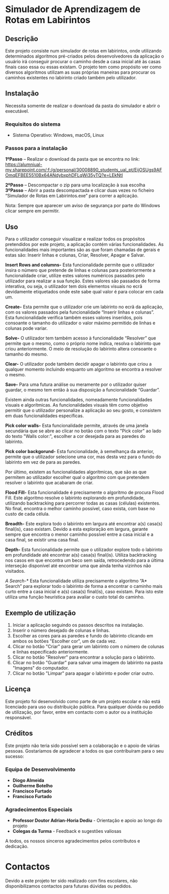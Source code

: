 # Simulador de Aprendizagem de Rotas em Labirintos

## Descrição
Este projeto consiste num simulador de rotas em labirintos, onde utilizando determinados algoritmos pré-criados pelos desenvolvedores da aplicação o usuário irá conseguir procurar o caminho desde a casa inicial até às casas finais caso essa ou essas existam.
O projeto tem como propósito ver como diversos algoritmos utilizam as suas próprias maneiras para procurar os caminhos existentes no labirinto criado também pelo utilizador.

## Instalação
Necessita somente de realizar o download da pasta do simulador e abrir o executável.

### Requisitos do sistema
- Sistema Operativo: Windows, macOS, Linux

### Passos para a instalação
**1ºPasso** – Realizar o download da pasta que se encontra no link: 
https://alumniual-my.sharepoint.com/:f:/g/personal/30008890_students_ual_pt/EijOSUgs9AFOmqEFBEE5510Bx64ANdybxphDFLqWi35yTQ?e=LEkNtI

**2ºPasso** – Descompactar o zip para uma localização à sua escolha
**3ºPasso** – Abrir a pasta descompactada e clicar duas vezes no ficheiro “Simulador de Rotas em Labirintos.exe” para correr a aplicação.


Nota: Sempre que aparecer um aviso de segurança por parte do Windows clicar sempre em permitir. 

## Uso
Para o utilizador conseguir visualizar e realizar todos os propósitos pretendidos por este projeto, a aplicação contém várias funcionalidades. As funcionalidades mais importantes são as que foram chamadas de gerais e estas são: Inserir linhas e colunas, Criar, Resolver, Apagar e Salvar. 

**Insert Rows and columns-** Esta funcionalidade permite que o utilizador insira o número que pretende de linhas e colunas para posteriormente a funcionalidade criar, utilize estes valores numéricos passados pelo utilizador para realizar a sua função. Estes valores são passados de forma interativa, ou seja, o utilizador tem dois elementos visuais no ecrã devidamente etiquetados onde este sabe qual valor é para colocar em cada um.

**Create-** Esta permite que o utilizador crie um labirinto no ecrã da aplicação, com os valores passados pela funcionalidade “Inserir linhas e colunas”. Esta funcionalidade verifica também esses valores inseridos, pois consoante o tamanho do utilizador o valor máximo permitido de linhas e colunas pode variar.

**Solve-** O utilizador tem também acesso à funcionalidade “Resolver” que permite que o mesmo, como o próprio nome indica, resolva o labirinto que criou anteriormente. O meio de resolução do labirinto altera consoante o tamanho do mesmo.

**Clear-** O utilizador pode também decidir apagar o labirinto que criou a qualquer momento incluindo enquanto um algoritmo se encontra a resolver o mesmo.

**Save-** Para uma futura análise ou meramente por o utilizador quiser guardar, o mesmo tem então à sua disposição a funcionalidade “Guardar”.

Existem ainda outras funcionalidades, nomeadamente funcionalidades visuais e algorítmicas. As funcionalidades visuais têm como objetivo permitir que o utilizador personalize a aplicação ao seu gosto, e consistem em duas funcionalidades específicas.

**Pick color walls-** Esta funcionalidade permite, através de uma janela secundária que se abre ao clicar no botão com o texto "Pick color" ao lado do texto "Walls color:", escolher a cor desejada para as paredes do labirinto.

**Pick color backgorund-** Esta funcionalidade, à semelhança da anterior, permite que o utilizador selecione uma cor, mas desta vez para o fundo do labirinto em vez de para as paredes.

Por último, existem as funcionalidades algorítmicas, que são as que permitem ao utilizador escolher qual o algoritmo com que pretendem resolver o labirinto que acabaram de criar.

**Flood Fill-** Esta funcionalidade é precisamente o algoritmo de procura Flood Fill. Este algoritmo resolve o labirinto explorando em profundidade, utilizando backtracking para percorrer todas as casas (células) existentes. No final, encontra o melhor caminho possível, caso exista, com base no custo de cada célula.

**Breadth-** Este explora todo o labirinto em largura até encontrar a(s) casa(s) final(is), caso existam. Devido a esta exploração em largura, garante sempre que encontra o menor caminho possível entre a casa inicial e a casa final, se existir uma casa final.

**Depth-** Esta funcionalidade permite que o utilizador explore todo o labirinto em profundidade até encontrar a(s) casa(s) final(is). Utiliza backtracking nos casos em que encontra um beco sem saída, retrocedendo para a última interseção disponível até encontrar uma que ainda tenha vizinhos não visitados.

**A* Search-** Esta funcionalidade utiliza precisamente o algoritmo “A* Search” para explorar todo o labirinto de forma a encontrar o caminho mais curto entre a casa inicial e a(s) casa(s) final(is), caso existam. Para isto este utiliza uma função heurística para avaliar o custo total do caminho.

## Exemplo de utilização
1.	Iniciar a aplicação seguindo os passos descritos na instalação.
2.	Inserir o número desejado de colunas e linhas.
3.	Escolher as cores para as paredes e fundo do labirinto clicando em ambos os botões "Escolher cor", um de cada vez.
4.	Clicar no botão "Criar" para gerar um labirinto com o número de colunas e linhas especificado anteriormente.
5.	Clicar no botão "Resolver" para encontrar a solução para o labirinto.
6.	Clicar no botão "Guardar" para salvar uma imagem do labirinto na pasta "Imagens" do computador.
7.	Clicar no botão "Limpar" para apagar o labirinto e poder criar outro.

## Licença
Este projeto foi desenvolvido como parte de um projeto escolar e não está licenciado para uso ou distribuição pública. Para qualquer dúvida ou pedido de utilização, por favor, entre em contacto com o autor ou a instituição responsável.

## Créditos
Este projeto não teria sido possível sem a colaboração e o apoio de várias pessoas. Gostaríamos de agradecer a todos os que contribuíram para o seu sucesso: 

### Equipa de Desenvolvimento 
- **Diogo Almeida** 
- **Guilherme Botelho** 
- **Francisco Furtado** 
- **Francisco Furtado** 

### Agradecimentos Especiais 
- **Professor Doutor Adrian-Horia Dediu** - Orientação e apoio ao longo do projeto 
- **Colegas da Turma** - Feedback e sugestões valiosas 

A todos, os nossos sinceros agradecimentos pelos contributos e dedicação.

# Contactos
Devido a este projeto ter sido realizado com fins escolares, não disponibilizamos contactos para futuras dúvidas ou pedidos.


